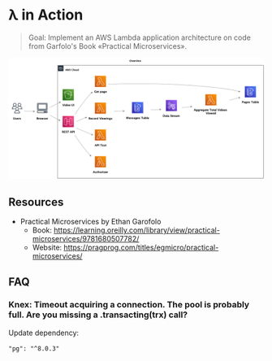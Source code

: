 # λ in Action

> Goal: Implement an AWS Lambda application architecture on code from Garfolo's Book «Practical Microservices».

![Overview](doc/img/overview.png)

## Resources

* Practical Microservices by Ethan
  Garofolo
    * Book: <https://learning.oreilly.com/library/view/practical-microservices/9781680507782/>
    * Website: <https://pragprog.com/titles/egmicro/practical-microservices/>

## FAQ

### Knex: Timeout acquiring a connection. The pool is probably full. Are you missing a .transacting(trx) call?

Update dependency:

```
"pg": "^8.0.3"
```
